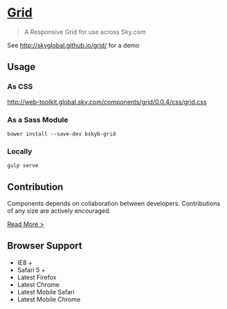 [Grid](http://skyglobal.github.io/grid/) 
========================

> A Responsive Grid for use across Sky.com

See http://skyglobal.github.io/grid/ for a demo

## Usage

### As CSS

http://web-toolkit.global.sky.com/components/grid/0.0.4/css/grid.css

### As a Sass Module

`bower install --save-dev bskyb-grid`

### Locally

`gulp serve`

## Contribution

Components depends on collaboration between developers. Contributions of any size are actively encouraged.

[Read More >](CONTRIBUTING.md)

## Browser Support

 * IE8 +
 * Safari 5 +
 * Latest Firefox
 * Latest Chrome
 * Latest Mobile Safari
 * Latest Mobile Chrome
